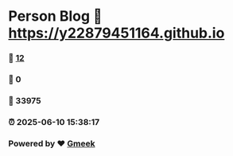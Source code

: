 # Person Blog :link: https://y22879451164.github.io 
### :page_facing_up: [12](https://y22879451164.github.io/tag.html) 
### :speech_balloon: 0 
### :hibiscus: 33975 
### :alarm_clock: 2025-06-10 15:38:17 
### Powered by :heart: [Gmeek](https://github.com/Meekdai/Gmeek)
